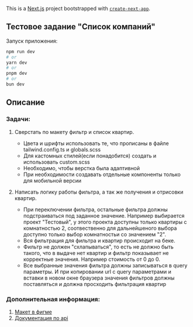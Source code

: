 This is a [Next.js](https://nextjs.org/) project bootstrapped
with [`create-next-app`](https://github.com/vercel/next.js/tree/canary/packages/create-next-app).

## Тестовое задание "Список компаний"

Запуск приложения:

```bash
npm run dev
# or
yarn dev
# or
pnpm dev
# or
bun dev
```

## Описание

### Задачи:

1) Сверстать по макету фильтр и список квартир.

    - Цвета и шрифты использовать те, что прописаны в файле tailwind.config.ts и globals.scss
    - Для кастомных стилей(если понадобится) создать и использовать custom.scss
    - Необходимо, чтобы верстка была адаптивной
    - При необходимости создавать отдельные компоненты только для мобильной версии
2) Написать логику работы фильтра, а так же получения и отрисовки квартир.
    - При переключении фильтра, остальные фильтра должны подстраиваться под заданное значение. Например выбирается
      проект "Тестовый", у этого проекта доступны только квартиры с комнатностью 2, соотвественно для дальнейшеного
      выбора доступно только выбор комнатностьи со значением "2".
    - Вся фильтрация для фильтра и квартир происходит на беке.
    - Фильтр не должен "схлапываться", то есть не должно быть такого, что в выдаче нет квартир и фильтр показывает не
      корректные значения. Например стоимость от 0 до 0.
    - Все выбранные значения фильтра должны записываться в query параметры. И при копировании url с query параметрами и
      вставки в новом окне браузера значения фильтров должны поставляться и должна просходить фильтрация квартир

### Дополнительная информация:

1) [Макет в фигме](https://www.figma.com/file/KS3E1LkarFwFQD90K1BUGN/Тестовое-задание-(Frontend)?type=design&node-id=4-229&mode=design&t=NwbIcQkYsVgExTzM-0)
2) [Документация по api](https://dynamic-filter.aerokod.ru/api/documentation)
